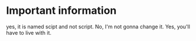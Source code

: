 # Important information
yes, it is named scipt and not script. No, I'm not gonna change it. Yes, you'll have to live with it.